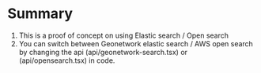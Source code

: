 # Summary

1. This is a proof of concept on using Elastic search / Open search
2. You can switch between Geonetwork elastic search / AWS open search by changing the api (api/geonetwork-search.tsx)
or (api/opensearch.tsx) in code. 